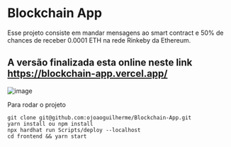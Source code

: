 # Blockchain App

Esse projeto consiste em mandar mensagens ao smart contract e 50% de chances de receber 0.0001 ETH na rede Rinkeby da Ethereum.

## A versão finalizada esta online neste link https://blockchain-app.vercel.app/

![image](https://user-images.githubusercontent.com/57265920/146457310-89c02ff4-cbc4-488d-a526-08e0be32a900.png)

Para rodar o projeto
```shell
git clone git@github.com:ojoaoguilherme/Blockchain-App.git
yarn install ou npm install
npx hardhat run Scripts/deploy --localhost
cd frontend && yarn start
```
